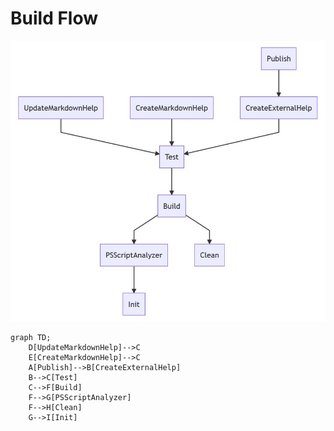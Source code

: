# Build Flow

![BuildFlowStaticImage](BuildDependenciesGraph.jpg)

```mermaid
graph TD;
    D[UpdateMarkdownHelp]-->C
    E[CreateMarkdownHelp]-->C
    A[Publish]-->B[CreateExternalHelp]
    B-->C[Test]
    C-->F[Build]
    F-->G[PSScriptAnalyzer]
    F-->H[Clean]
    G-->I[Init]
```